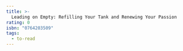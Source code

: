 ```yaml
---
title: >-
  Leading on Empty: Refilling Your Tank and Renewing Your Passion
rating: 0
isbn: "0764203509"
tags:
  - to-read
---
```


